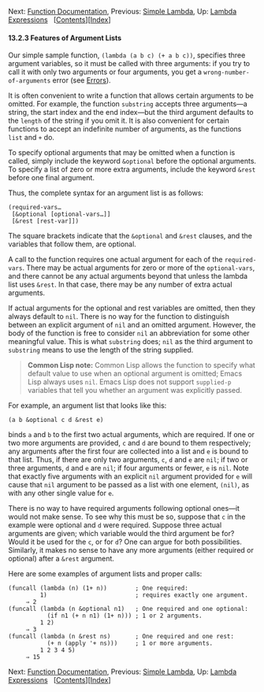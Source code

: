 <!-- This is the GNU Emacs Lisp Reference Manual
corresponding to Emacs version 27.2.

Copyright (C) 1990-1996, 1998-2021 Free Software Foundation,
Inc.

Permission is granted to copy, distribute and/or modify this document
under the terms of the GNU Free Documentation License, Version 1.3 or
any later version published by the Free Software Foundation; with the
Invariant Sections being "GNU General Public License," with the
Front-Cover Texts being "A GNU Manual," and with the Back-Cover
Texts as in (a) below.  A copy of the license is included in the
section entitled "GNU Free Documentation License."

(a) The FSF's Back-Cover Text is: "You have the freedom to copy and
modify this GNU manual.  Buying copies from the FSF supports it in
developing GNU and promoting software freedom." -->

<!-- Created by GNU Texinfo 6.7, http://www.gnu.org/software/texinfo/ -->

Next: [Function Documentation](Function-Documentation.html), Previous: [Simple Lambda](Simple-Lambda.html), Up: [Lambda Expressions](Lambda-Expressions.html)   \[[Contents](index.html#SEC_Contents "Table of contents")]\[[Index](Index.html "Index")]

#### 13.2.3 Features of Argument Lists

Our simple sample function, `(lambda (a b c) (+ a b c))`, specifies three argument variables, so it must be called with three arguments: if you try to call it with only two arguments or four arguments, you get a `wrong-number-of-arguments` error (see [Errors](Errors.html)).

It is often convenient to write a function that allows certain arguments to be omitted. For example, the function `substring` accepts three arguments—a string, the start index and the end index—but the third argument defaults to the `length` of the string if you omit it. It is also convenient for certain functions to accept an indefinite number of arguments, as the functions `list` and `+` do.

To specify optional arguments that may be omitted when a function is called, simply include the keyword `&optional` before the optional arguments. To specify a list of zero or more extra arguments, include the keyword `&rest` before one final argument.

Thus, the complete syntax for an argument list is as follows:

    (required-vars…
     [&optional [optional-vars…]]
     [&rest [rest-var]])

The square brackets indicate that the `&optional` and `&rest` clauses, and the variables that follow them, are optional.

A call to the function requires one actual argument for each of the `required-vars`. There may be actual arguments for zero or more of the `optional-vars`, and there cannot be any actual arguments beyond that unless the lambda list uses `&rest`. In that case, there may be any number of extra actual arguments.

If actual arguments for the optional and rest variables are omitted, then they always default to `nil`. There is no way for the function to distinguish between an explicit argument of `nil` and an omitted argument. However, the body of the function is free to consider `nil` an abbreviation for some other meaningful value. This is what `substring` does; `nil` as the third argument to `substring` means to use the length of the string supplied.

> **Common Lisp note:** Common Lisp allows the function to specify what default value to use when an optional argument is omitted; Emacs Lisp always uses `nil`. Emacs Lisp does not support `supplied-p` variables that tell you whether an argument was explicitly passed.

For example, an argument list that looks like this:

    (a b &optional c d &rest e)

binds `a` and `b` to the first two actual arguments, which are required. If one or two more arguments are provided, `c` and `d` are bound to them respectively; any arguments after the first four are collected into a list and `e` is bound to that list. Thus, if there are only two arguments, `c`, `d` and `e` are `nil`; if two or three arguments, `d` and `e` are `nil`; if four arguments or fewer, `e` is `nil`. Note that exactly five arguments with an explicit `nil` argument provided for `e` will cause that `nil` argument to be passed as a list with one element, `(nil)`, as with any other single value for `e`.

There is no way to have required arguments following optional ones—it would not make sense. To see why this must be so, suppose that `c` in the example were optional and `d` were required. Suppose three actual arguments are given; which variable would the third argument be for? Would it be used for the `c`, or for `d`? One can argue for both possibilities. Similarly, it makes no sense to have any more arguments (either required or optional) after a `&rest` argument.

Here are some examples of argument lists and proper calls:

    (funcall (lambda (n) (1+ n))        ; One required:
             1)                         ; requires exactly one argument.
         ⇒ 2
    (funcall (lambda (n &optional n1)   ; One required and one optional:
               (if n1 (+ n n1) (1+ n))) ; 1 or 2 arguments.
             1 2)
         ⇒ 3
    (funcall (lambda (n &rest ns)       ; One required and one rest:
               (+ n (apply '+ ns)))     ; 1 or more arguments.
             1 2 3 4 5)
         ⇒ 15

Next: [Function Documentation](Function-Documentation.html), Previous: [Simple Lambda](Simple-Lambda.html), Up: [Lambda Expressions](Lambda-Expressions.html)   \[[Contents](index.html#SEC_Contents "Table of contents")]\[[Index](Index.html "Index")]
